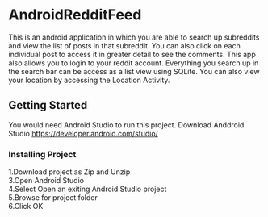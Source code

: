 # AndroidRedditFeed
This is an android application in which you are able to search up subreddits and view the list of posts in that subreddit. You can also click on each individual post to access it in greater detail to see the comments. This app also allows you to login to your reddit account. Everything you search up in the search bar can be access as a list view using SQLite. You can also view your location by accessing the Location Activity. 
## Getting Started
You would need Android Studio to run this project.
Download Anddroid Studio https://developer.android.com/studio/
### Installing Project
1.Download project as Zip and Unzip
<br />
3.Open Android Studio
<br />
4.Select Open an exiting Android Studio project
<br />
5.Browse for project folder
<br />
6.Click OK
